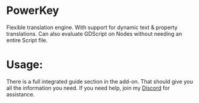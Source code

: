 # PowerKey
Flexible translation engine. With support for dynamic text & property translations. Can also evaluate GDScript on Nodes without needing an entire Script file.
# Usage:
There is a full integrated guide section in the add-on. That should give you all the information you need. If you need help, join my [Discord](https://dsc.gg/sohp) for assistance.
